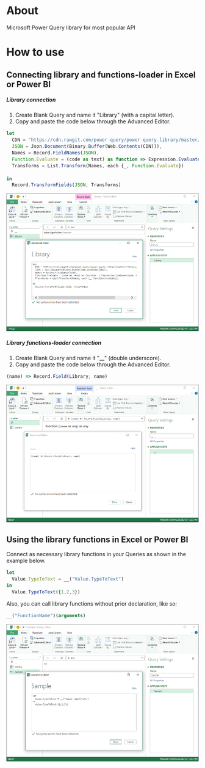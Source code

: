 # About
Microsoft Power Query library for most popular API

# How to use
## Connecting library and functions-loader in Excel or Power BI
##### Library connection

1. Create Blank Query and name it "Library" (with a capital letter).
2. Copy and paste the code below through the Advanced Editor.

```jsx
let
  CDN = "https://cdn.rawgit.com/power-query/power-query-library/master/library/library.json",
  JSON = Json.Document(Binary.Buffer(Web.Contents(CDN))),
  Names = Record.FieldNames(JSON),
  Function.Evaluate = (code as text) as function => Expression.Evaluate(code, #shared),
  Transforms = List.Transform(Names, each {_, Function.Evaluate})

in
  Record.TransformFields(JSON, Transforms)
```

![alt text](docs/media/how-to-connect1.png "Library connection screenshot")


##### Library functions-loader connection

1. Create Blank Query and name it "__" (double underscore).
2. Copy and paste the code below through the Advanced Editor.

```jsx
(name) => Record.Field(Library, name)
```

![alt text](docs/media/how-to-connect2.png "Library functions-loader connection Screenshot")

## Using the library functions in Excel or Power BI

Connect as necessary library functions in your Queries as shown in the example below.
```jsx
let
  Value.TypeToText = __("Value.TypeToText")
in
  Value.TypeToText({1,2,3})
```
Also, you can call library functions without prior declaration, like so:
```jsx
__("FunctionName")(arguments)
```

![alt text](docs/media/how-to-connect3.png "Using the library functions in Excel or Power BI screenshot")